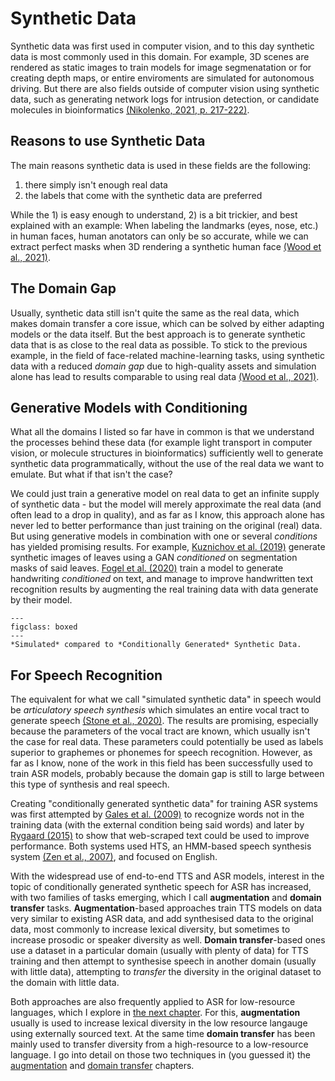 # Synthetic Data

Synthetic data was first used in computer vision, and to this day synthetic data is most commonly used in this domain. For example, 3D scenes are rendered as static images to train models for image segmenatation or for creating depth maps, or entire enviroments are simulated for autonomous driving. But there are also fields outside of computer vision using synthetic data, such as generating network logs for intrusion detection, or candidate molecules in bioinformatics [(Nikolenko, 2021, p. 217-222)](references.html#nikolenko2021synthetic). 

## Reasons to use Synthetic Data

The main reasons synthetic data is used in these fields are the following:
  1) there simply isn't enough real data
  2) the labels that come with the synthetic data are preferred

While the 1) is easy enough to understand, 2) is a bit trickier, and best explained with an example: When labeling the landmarks (eyes, nose, etc.) in human faces, human anotators can only be so accurate, while we can extract perfect masks when 3D rendering a synthetic human face [(Wood et al., 2021)](references.html#wood2021face).

## The Domain Gap

Usually, synthetic data still isn't quite the same as the real data, which makes domain transfer a core issue, which can be solved by either adapting models or the data itself. But the best approach is to generate synthetic data that is as close to the real data as possible. To stick to the previous example, in the field of face-related machine-learning tasks, using synthetic data with a reduced *domain gap* due to high-quality assets and simulation alone has lead to results comparable to using real data [(Wood et al., 2021)](references.html#wood2021face).

## Generative Models with Conditioning

What all the domains I listed so far have in common is that we understand the processes behind these data (for example light transport in computer vision, or molecule structures in bioinformatics) sufficiently well to generate synthetic data programmatically, without the use of the real data we want to emulate. But what if that isn't the case?

We could just train a generative model on real data to get an infinite supply of synthetic data - but the model will merely approximate the real data (and often lead to a drop in quality), and as far as I know, this approach alone has never led to better performance than just training on the original (real) data. But using generative models in combination with one or several *conditions* has yielded promising results. For example, [Kuznichov et al. (2019)](references.html#kuznichov2019leaf) generate synthetic images of leaves using a GAN *conditioned* on segmentation masks of said leaves. [Fogel et al. (2020)](references.html#fogel2020scrabblegan) train a model to generate handwriting *conditioned* on text, and manage to improve handwritten text recognition results by augmenting the real training data with data generate by their model.

```{figure} ../figures/simulated_vs_generated.svg
---
figclass: boxed
---
*Simulated* compared to *Conditionally Generated* Synthetic Data.
```

## For Speech Recognition

The equivalent for what we call "simulated synthetic data" in speech would be *articulatory speech synthesis* which simulates an entire vocal tract to generate speech [(Stone et al., 2020)](references.html#stone2020articulatory). The results are promising, especially because the parameters of the vocal tract are known, which usually isn't the case for real data. These parameters could potentially be used as labels superior to graphemes or phonemes for speech recognition. However, as far as I know, none of the work in this field has been successfully used to train ASR models, probably because the domain gap is still to large between this type of synthesis and real speech.

Creating "conditionally generated synthetic data" for training ASR systems was first attempted by [Gales et al. (2009)](references.html#gales2009svm) to recognize words not in the training data (with the external condition being said words) and later by [Rygaard (2015)](references.html#rygaard2015lowresource) to show that web-scraped text could be used to improve performance. Both systems used HTS, an HMM-based speech synthesis system [(Zen et al., 2007)](references.html#zen2007hts), and focused on English.

With the widespread use of end-to-end TTS and ASR models, interest in the topic of conditionally generated synthetic speech for ASR has increased, with two families of tasks emerging, which I call **augmentation**  and **domain transfer** tasks. **Augmentation**-based approaches train TTS models on data very similar to existing ASR data, and add synthesised data to the original data, most commonly to increase lexical diversity, but sometimes to increase prosodic or speaker diversity as well. **Domain transfer**-based ones use a dataset in a particular domain (usually with plenty of data) for TTS training and then attempt to synthesise speech in another domain (usually with little data), attempting to *transfer* the diversity in the original dataset to the domain with little data.

Both approaches are also frequently applied to ASR for low-resource languages, which I explore in [the next chapter](low_resource_asr). For this, **augmentation** usually is used to increase lexical diversity in the low resource langauge using externally sourced text. At the same time **domain transfer** has been mainly used to transfer diversity from a high-resource to a low-resource language. I go into detail on those two techniques in (you guessed it) the [augmentation](augmentation) and [domain transfer](transfer) chapters.